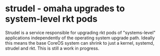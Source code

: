 # strudel - omaha upgrades to system-level rkt pods

Strudel is a service responsible for upgrading rkt pods of "systems-level"
applications independently of the operating system upgrade path. Ideally this
means the base CoreOS system can shrink to just a kernel, systemd, strudel and
rkt. This is still a work in progress.
